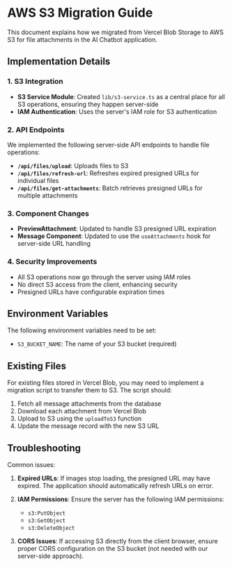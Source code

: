 # AWS S3 Migration Guide

This document explains how we migrated from Vercel Blob Storage to AWS S3 for file attachments in the AI Chatbot application.

## Implementation Details

### 1. S3 Integration

- **S3 Service Module**: Created `lib/s3-service.ts` as a central place for all S3 operations, ensuring they happen server-side
- **IAM Authentication**: Uses the server's IAM role for S3 authentication

### 2. API Endpoints

We implemented the following server-side API endpoints to handle file operations:

- **`/api/files/upload`**: Uploads files to S3
- **`/api/files/refresh-url`**: Refreshes expired presigned URLs for individual files
- **`/api/files/get-attachments`**: Batch retrieves presigned URLs for multiple attachments

### 3. Component Changes

- **PreviewAttachment**: Updated to handle S3 presigned URL expiration
- **Message Component**: Updated to use the `useAttachments` hook for server-side URL handling

### 4. Security Improvements

- All S3 operations now go through the server using IAM roles
- No direct S3 access from the client, enhancing security
- Presigned URLs have configurable expiration times

## Environment Variables

The following environment variables need to be set:

- `S3_BUCKET_NAME`: The name of your S3 bucket (required)

## Existing Files

For existing files stored in Vercel Blob, you may need to implement a migration script to transfer them to S3. The script should:

1. Fetch all message attachments from the database
2. Download each attachment from Vercel Blob
3. Upload to S3 using the `uploadToS3` function
4. Update the message record with the new S3 URL

## Troubleshooting

Common issues:

1. **Expired URLs**: If images stop loading, the presigned URL may have expired. The application should automatically refresh URLs on error.

2. **IAM Permissions**: Ensure the server has the following IAM permissions:
   - `s3:PutObject`
   - `s3:GetObject`
   - `s3:DeleteObject`

3. **CORS Issues**: If accessing S3 directly from the client browser, ensure proper CORS configuration on the S3 bucket (not needed with our server-side approach).
